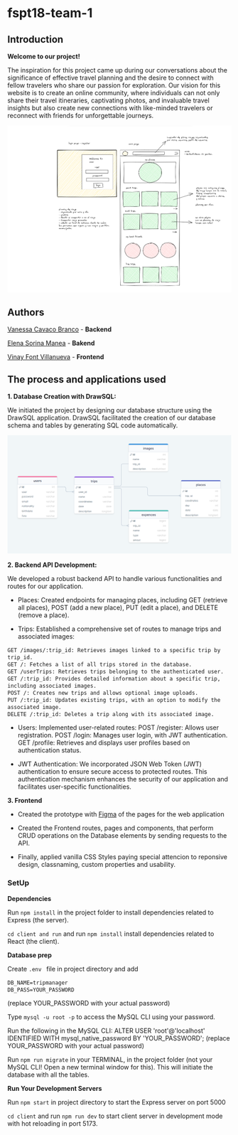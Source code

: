 # fspt18-team-1

## Introduction

**Welcome to our project!**

The inspiration for this project came up during our conversations about the significance of effective travel planning and the desire to connect with fellow travelers who share our passion for exploration. Our vision for this website is to create an online community, where individuals can not only share their travel itineraries, captivating photos, and invaluable travel insights but also create new connections with like-minded travelers or reconnect with friends for unforgettable journeys.

![Excalidraw Idea](image.png)

## Authors

[Vanessa Cavaco Branco](https://www.linkedin.com/in/vanessacavacobranco/) - **Backend**  

[Elena Sorina Manea](https://www.linkedin.com/in/elena-sorina-manea-12137b111/) - **Bakend**  

[Vinay Font Villanueva](https://www.linkedin.com/in/vinay-font-381a0815a/) - **Frontend**  

## The process and applications used

**1. Database Creation with DrawSQL:**

We initiated the project by designing our database structure using the DrawSQL application. DrawSQL facilitated the creation of our database schema and tables by generating SQL code automatically. 

![DDBB](image-1.png)

**2. Backend API Development:**

We developed a robust backend API to handle various functionalities and routes for our application.

- Places:
Created endpoints for managing places, including GET (retrieve all places), POST (add a new place), PUT (edit a place), and DELETE (remove a place).

- Trips:
Established a comprehensive set of routes to manage trips and associated images:

```
GET /images/:trip_id: Retrieves images linked to a specific trip by trip_id.
GET /: Fetches a list of all trips stored in the database.
GET /userTrips: Retrieves trips belonging to the authenticated user.
GET /:trip_id: Provides detailed information about a specific trip, including associated images.
POST /: Creates new trips and allows optional image uploads.
PUT /:trip_id: Updates existing trips, with an option to modify the associated image.
DELETE /:trip_id: Deletes a trip along with its associated image.
```

- Users:
Implemented user-related routes:
POST /register: Allows user registration.
POST /login: Manages user login, with JWT authentication.
GET /profile: Retrieves and displays user profiles based on authentication status.

- JWT Authentication:
We incorporated JSON Web Token (JWT) authentication to ensure secure access to protected routes. This authentication mechanism enhances the security of our application and facilitates user-specific functionalities.

**3. Frontend**

- Created the prototype with [Figma](https://www.figma.com/file/qFSuSCFqdoYipSvS2zuQdD/AppMyTrip?type=whiteboard&node-id=0-1) of the pages for the web application

- Created the Frontend routes, pages and components, that perform CRUD operations on the Database elements by sending requests to the API.

- Finally, applied vanilla CSS Styles paying special attencion to reponsive design, classnaming, custom properties and usability.

### SetUp

**Dependencies**

Run `npm install` in the project folder to install dependencies related to Express (the server).

`cd client and run` and run `npm install` install dependencies related to React (the client).

**Database prep**

Create `.env ` file in project directory and add

```
DB_NAME=tripmanager
DB_PASS=YOUR_PASSWORD
```
(replace YOUR_PASSWORD with your actual password)

Type `mysql -u root -p` to access the MySQL CLI using your password.

Run the following in the MySQL CLI: ALTER USER 'root'@'localhost' IDENTIFIED WITH mysql_native_password BY 'YOUR_PASSWORD'; (replace YOUR_PASSWORD with your actual password)

Run `npm run migrate` in your TERMINAL, in the project folder (not your MySQL CLI! Open a new terminal window for this). This will initiate the database with all the tables.

**Run Your Development Servers**

Run `npm start` in project directory to start the Express server on port 5000

`cd client` and run `npm run dev` to start client server in development mode with hot reloading in port 5173.